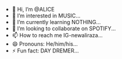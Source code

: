 - 👋 Hi, I’m @ALICE
- 👀 I’m interested in MUSIC...
- 🌱 I’m currently learning NOTHING...
- 💞️ I’m looking to collaborate on SPOTIFY...
- 📫 How to reach me IG-newaliraza...
- 😄 Pronouns: He/him/his...
- ⚡ Fun fact: DAY DREMER...

<!---
ALICE1-0/ALICE1-0 is a ✨ special ✨ repository because its `README.md` (this file) appears on your GitHub profile.
You can click the Preview link to take a look at your changes.
--->
